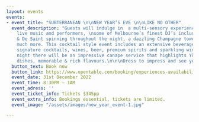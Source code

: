 ```yaml
---
layout: events
events:
- event_title: "SUBTERRANEAN \n\nNEW YEAR’S EVE \n\nLIKE NO OTHER"
  event_description: "Guests will indulge in  a multi-sensory experience featuring
    live music and performers, \nsome of Melbourne’s finest DJ’s including Greg Sara
    & De Saint spinning throughout the night, a dazzling Champagne tower and much,
    much more. This cocktail style event includes an extensive beverage package of
    signature cocktails, wines, beer, premium spirits and sparkling wine. During the
    night there will be an impressive canape service that highlights Yūgen’s favourite
    dishes, memorable & rich flavours.\n\n\nDress to impress and see you underground."
  button_text: Book now
  button_link: https://www.opentable.com/booking/experiences-availability?rid=170390&restref=170390&experienceId=114957
  event_date: 31st December 2022
  event_time: 8:30PM – 1AM
  event_adress: ''
  event_ticket_info: Tickets $345pp
  event_extra_info: Bookings essential, tickets are limited.
  event_image: "/assets/images/new_year_event-1.jpg"

---
```

